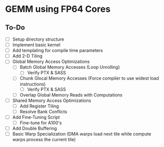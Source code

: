 # GEMM using FP64 Cores

## To-Do

- [ ] Setup directory structure
- [ ] Implement basic kernel
- [ ] Add templating for compile time parameters
- [ ] Add 2-D Tiling
- [ ] Global Memory Access Optimizations
  - [ ] Batch Global Memory Accesses (Loop Unrolling)
    - [ ] Verify PTX & SASS
  - [ ] Chunk Glocal Memory Accesses (Force compiler to use widest load instructions)
    - [ ] Verify PTX & SASS
  - [ ] Overlap Global Memory Reads with Computations
- [ ] Shared Memory Access Optimizations
  - [ ] Add Register Tiling
  - [ ] Resolve Bank Conflicts
- [ ] Add Fine-Tuning Script
  - [ ] Fine-tune for A100's
- [ ] Add Double Buffering
- [ ] Basic Warp Specialization (DMA warps load next tile while compute warps process the current tile)
